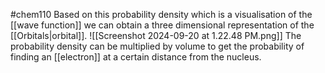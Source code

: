 #chem110 
Based on this probability density which is a visualisation of the [[wave function]] we can obtain a three dimensional representation of the [[Orbitals|orbital]]. 
![[Screenshot 2024-09-20 at 1.22.48 PM.png]]
The probability density can be multiplied by volume to get the probability of finding an [[electron]] at a certain distance from the nucleus. 
